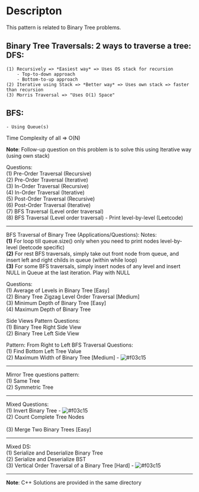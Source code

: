 # Descripton
This pattern is related to Binary Tree problems. 	

**Binary Tree Traversals**:
2 ways to traverse a tree:
DFS:
----
	(1) Recursively => *Easiest way* => Uses OS stack for recursion
		- Top-to-down approach
		- Bottom-to-up approach
	(2) Iterative using Stack => *Better way* => Uses own stack => faster than recursion
	(3) Morris Traversal => "Uses O(1) Space"
BFS:
----
	- Using Queue(s)


Time Complexity of all => O(N)

**Note**: Follow-up question on this problem is to solve this using Iterative way (using own stack)

Questions:                             <br />
(1) Pre-Order Traversal (Recursive)    <br />
(2) Pre-Order Traversal (Iterative)    <br />
(3) In-Order Traversal (Recursive)     <br />
(4) In-Order Traversal (Iterative)     <br />
(5) Post-Order Traversal (Recursive)   <br />
(6) Post-Order Traversal (Iterative)   <br />
(7) BFS Traversal (Level order traversal)    <br />
(8) BFS Traversal (Level order traversal) - Print level-by-level (Leetcode)      <br />

---------------------------------------------------------------------------------------------

BFS Traversal of Binary Tree (Applications/Questions):
Notes:     <br />
**(1)** For loop till queue.size() only when you need to print nodes level-by-level (leetcode specific)					 <br />
**(2)** For rest BFS traversals, simply take out front node from queue, and insert left and right childs in queue (within while loop)	 <br />
**(3)** For some BFS traversals, simply insert nodes of any level and insert NULL in Queue at the last iteration. Play with NULL 	 <br />

Questions:       					<br />
(1) Average of Levels in Binary Tree [Easy]   		<br />
(2) Binary Tree Zigzag Level Order Traversal [Medium]   <br />
(3) Minimum Depth of Binary Tree [Easy]                 <br />
(4) Maximum Depth of Binary Tree			<br />

Side Views Pattern Questions:				<br />
(1) Binary Tree Right Side View				<br />
(2) Binary Tree Left Side View				<br />

Pattern: From Right to Left BFS Traversal Questions:    <br />
(1) Find Bottom Left Tree Value				<br />
(2) Maximum Width of Binary Tree [Medium]      - ![#f03c15](https://via.placeholder.com/15/f03c15/000000?text=+) 

---------------------------------------------------------------------------------------------

Mirror Tree questions pattern:  		<br />
(1) Same Tree					<br />
(2) Symmetric Tree				<br />

---------------------------------------------------------------------------------------------

Mixed Questions:					<br />
(1) Invert Binary Tree                - ![#f03c15](https://via.placeholder.com/15/f03c15/000000?text=+) 	
(2) Count Complete Tree Nodes				<br />		
(3) Merge Two Binary Trees [Easy]			<br />

---------------------------------------------------------------------------------------------

Mixed DS:			<br />
(1) Serialize and Deserialize Binary Tree		<br />
(2) Serialize and Deserialize BST			<br />
(3) Vertical Order Traversal of a Binary Tree [Hard]        - ![#f03c15](https://via.placeholder.com/15/f03c15/000000?text=+)   <br />

---------------------------------------------------------------------------------------------

**Note**: C++ Solutions are provided in the same directory

